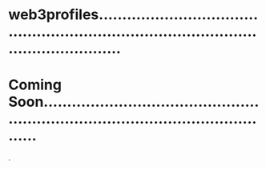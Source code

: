 # web3profiles...............................................................................................................
# Coming Soon.........................................................................................................
.
